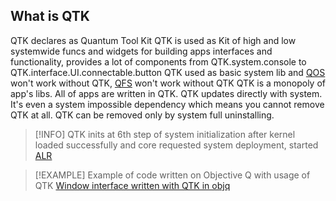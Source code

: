 ## What is QTK
QTK declares as Quantum Tool Kit
QTK is used as Kit of high and low systemwide funcs and widgets for building apps interfaces and functionality, provides a lot of components from QTK.system.console to QTK.interface.UI.connectable.button
QTK used as basic system lib and [QOS](QOS⚛️.md) won't work without QTK, [QFS](QFS.md) won't work without QTK
QTK is a monopoly of app's libs. All of apps are written in QTK. QTK updates directly with system. It's even a system impossible dependency which means you cannot remove QTK at all. QTK can be removed only by system full uninstalling.

>[!INFO]
>QTK inits at 6th step of system initialization after kernel loaded successfully and core requested system deployment, started [ALR](ALR.md)

>[!EXAMPLE] Example of code written on Objective Q with usage of QTK
>[Window interface written with QTK in objq](interface.md)